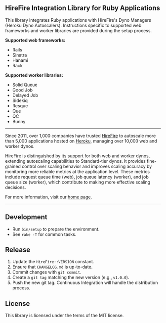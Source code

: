 ## HireFire Integration Library for Ruby Applications

This library integrates Ruby applications with HireFire's Dyno Managers (Heroku Dyno Autoscalers). Instructions specific to supported web frameworks and worker libraries are provided during the setup process.

**Supported web frameworks:**

- Rails
- Sinatra
- Hanami
- Rack

**Supported worker libraries:**

- Solid Queue
- Good Job
- Delayed Job
- Sidekiq
- Resque
- Que
- QC
- Bunny

---

Since 2011, over 1,000 companies have trusted [HireFire] to autoscale more than 5,000 applications hosted on [Heroku], managing over 10,000 web and worker dynos.

HireFire is distinguished by its support for both web and worker dynos, extending autoscaling capabilities to Standard-tier dynos. It provides fine-grained control over scaling behavior and improves scaling accuracy by monitoring more reliable metrics at the application level. These metrics include request queue time (web), job queue latency (worker), and job queue size (worker), which contribute to making more effective scaling decisions.

For more information, visit our [home page][HireFire].

---

## Development

- Run `bin/setup` to prepare the environment.
- See `rake -T` for common tasks.

## Release

1. Update the `HireFire::VERSION` constant.
2. Ensure that `CHANGELOG.md` is up-to-date.
3. Commit changes with `git commit`.
4. Create a `git tag` matching the new version (e.g., `v1.0.0`).
5. Push the new git tag. Continuous Integration will handle the distribution process.

## License

This library is licensed under the terms of the MIT license.

[HireFire]: https://hirefire.io/
[Heroku]: https://heroku.com/
